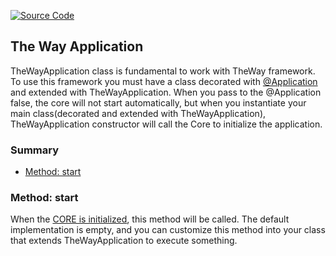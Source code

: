 [![Source Code](https://img.shields.io/badge/Source%20Code-black?logo=TypeScript&style=for-the-badge)](src/main/core/service/core-rest.service.ts)

## The Way Application

TheWayApplication class is fundamental to work with TheWay framework.
To use this framework you must have a class decorated with [@Application](documentation/the-way/core/decorator/core-decorators.md#application) and extended with TheWayApplication.
When you pass to the @Application false, the core will not start automatically,
but when you instantiate your main class(decorated and extended with TheWayApplication), TheWayApplication constructor will call the Core to initialize the application.

### Summary

 - [Method: start](#method-start)

### Method: start

When the [CORE is initialized](documentation/the-way/core/core.md#step-after-initialization), this method will be called. The default implementation is empty,
and you can customize this method into your class that extends TheWayApplication to execute something.